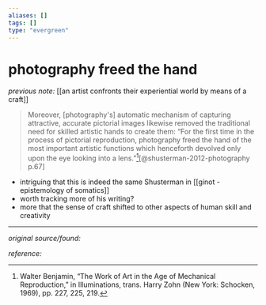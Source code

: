 ```yaml
---
aliases: []
tags: []
type: "evergreen"
---
```


# photography freed the hand

_previous note:_ [[an artist confronts their experiential world by means of a craft]]

> Moreover, [photography's] automatic mechanism of capturing attractive, accurate pictorial images likewise removed the traditional need for skilled artistic hands to create them: “For the first time in the process of pictorial reproduction, photography freed the hand of the most important artistic functions which henceforth devolved only upon the eye looking into a lens.”[^3][@shusterman-2012-photography p.67]


[^3]: Walter Benjamin, “The Work of Art in the Age of Mechanical Reproduction,” in Illuminations, trans. Harry Zohn (New York: Schocken, 1969), pp. 227, 225, 219.

- intriguing that this is indeed the same Shusterman in [[ginot - epistemology of somatics]]
- worth tracking more of his writing?
- more that the sense of craft shifted to other aspects of human skill and creativity

---

_original source/found:_ 

_reference:_ 



